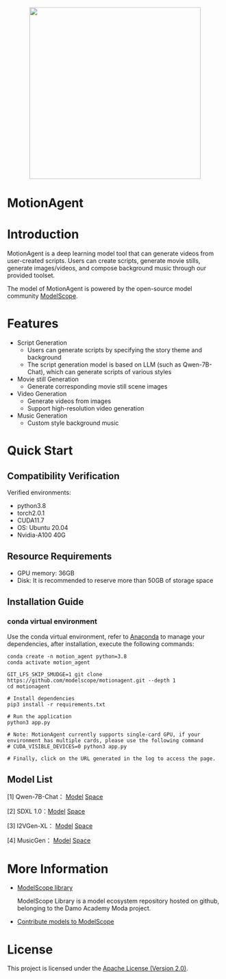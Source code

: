 <p align="center">
    <br>
    <img src="https://modelscope.oss-cn-beijing.aliyuncs.com/modelscope.gif" width="400"/>
    <br>
    <h1>MotionAgent</h1>
<p>



# Introduction

MotionAgent is a deep learning model tool that can generate videos from user-created scripts. Users can create scripts, generate movie stills, generate images/videos, and compose background music through our provided toolset.

The model of MotionAgent is powered by the open-source model community [ModelScope](https://github.com/modelscope/modelscope).


# Features
- Script Generation
  - Users can generate scripts by specifying the story theme and background
  - The script generation model is based on LLM (such as Qwen-7B-Chat), which can generate scripts of various styles
- Movie still Generation
  - Generate corresponding movie still scene images 
- Video Generation
  - Generate videos from images
  - Support high-resolution video generation
- Music Generation
  - Custom style background music



# Quick Start

## Compatibility Verification
Verified environments:
- python3.8
- torch2.0.1
- CUDA11.7
- OS: Ubuntu 20.04
- Nvidia-A100 40G


## Resource Requirements
- GPU memory: 36GB
- Disk: It is recommended to reserve more than 50GB of storage space


## Installation Guide

### conda virtual environment

Use the conda virtual environment, refer to [Anaconda](https://docs.anaconda.com/anaconda/install/) to manage your dependencies, after installation, execute the following commands:

```shell
conda create -n motion_agent python=3.8
conda activate motion_agent

GIT_LFS_SKIP_SMUDGE=1 git clone https://github.com/modelscope/motionagent.git --depth 1
cd motionagent

# Install dependencies
pip3 install -r requirements.txt

# Run the application
python3 app.py

# Note: MotionAgent currently supports single-card GPU, if your environment has multiple cards, please use the following command
# CUDA_VISIBLE_DEVICES=0 python3 app.py

# Finally, click on the URL generated in the log to access the page.
```


## Model List

[1]  Qwen-7B-Chat： [Model](https://modelscope.cn/models/qwen/Qwen-7B-Chat/summary)   [Space](https://modelscope.cn/studios/qwen/Qwen-7B-Chat-Demo/summary)

[2]  SDXL 1.0：[Model](https://modelscope.cn/models/AI-ModelScope/stable-diffusion-xl-base-1.0/summary)  [Space](https://modelscope.cn/studios/AI-ModelScope/Stable_Diffusion_XL_1.0/summary)

[3]  I2VGen-XL： [Model](https://modelscope.cn/models/damo/Image-to-Video/summary)  [Space](https://modelscope.cn/models/damo/Video-to-Video/summary)

[4]  MusicGen： [Model](https://modelscope.cn/models/AI-ModelScope/musicgen-large/summary)  [Space](https://modelscope.cn/studios/AI-ModelScope/MusicGen/summary)


# More Information

- [ModelScope library](https://github.com/modelscope/modelscope/)

  ModelScope Library is a model ecosystem repository hosted on github, belonging to the Damo Academy Moda project.

- [Contribute models to ModelScope](https://modelscope.cn/docs/ModelScope%E6%A8%A1%E5%9E%8B%E6%8E%A5%E5%85%A5%E6%B5%81%E7%A8%8B%E6%A6%82%E8%A7%88)

# License

This project is licensed under the [Apache License (Version 2.0)](https://github.com/modelscope/modelscope/blob/master/LICENSE).
